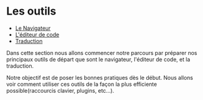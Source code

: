# Les outils

* [Le Navigateur](navigateur.md)
* [L'éditeur de code](editeur-de-code.md)
* [Traduction](traduction.md)

Dans cette section nous allons commencer notre parcours par préparer nos principaux outils de départ que sont le navigateur, l'éditeur de code, et la traduction.

Notre objectif est de poser les bonnes pratiques dès le début. Nous allons voir comment utiliser ces outils de la façon la plus efficiente possible(raccourcis clavier, plugins, etc…).
